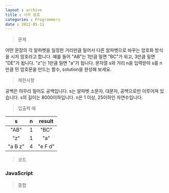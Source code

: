 ```yaml
---
layout : archive
title : 시저 암호
categories : Programmers
date : 2022-05-11
---
```

> 문제<br>

어떤 문장의 각 알파벳을 일정한 거리만큼 밀어서 다른 알파벳으로 바꾸는 암호화 방식을 시저 암호라고 합니다. 예를 들어 "AB"는 1만큼 밀면 "BC"가 되고, 3만큼 밀면 "DE"가 됩니다. "z"는 1만큼 밀면 "a"가 됩니다. 문자열 s와 거리 n을 입력받아 s를 n만큼 민 암호문을 만드는 함수, solution을 완성해 보세요.

> 제한사항<br>

공백은 아무리 밀어도 공백입니다.
s는 알파벳 소문자, 대문자, 공백으로만 이루어져 있습니다.
s의 길이는 8000이하입니다.
n은 1 이상, 25이하인 자연수입니다.

> 입출력 예<br>

|s|n|result|
|:--:|:--:|:--:|
|"AB"|1|"BC"|
|"z"|1|"a"|
|"a B z"|4|"e F d"|

> 코드
### JavaScript

<script src="https://gist.github.com/kwontaehoon/7623e9069c514da982970499cf176474.js"></script>

> 종합



